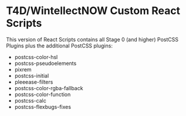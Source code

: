 # T4D/WintellectNOW Custom React Scripts

This version of React Scripts contains all Stage 0 (and higher) PostCSS Plugins plus the additional PostCSS plugins:

- postcss-color-hsl
- postcss-pseudoelements
- pixrem
- postcss-initial
- pleeease-filters
- postcss-color-rgba-fallback
- postcss-color-function
- postcss-calc
- postcss-flexbugs-fixes
